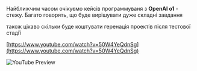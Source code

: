 <!--
date: 2024-09-13T13:34:42
-->

Найближчим часом очікуємо кейсів программуваня з **OpenAI o1** - стежу. Багато говорять, що буде вирішувати дуже складні завдання

також цікаво скільки буде коштувати геренація проектів після тестової стадії


[https://www.youtube.com/watch?v=50W4YeQdnSg](https://www.youtube.com/watch?v=50W4YeQdnSg)

![YouTube Preview](https://img.youtube.com/vi/50W4YeQdnSg/mqdefault.jpg)

